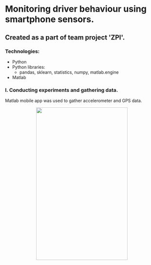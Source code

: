 # Monitoring driver behaviour using smartphone sensors.
## Created as a part of team project 'ZPI'.
### Technologies:
* Python
* Python libraries: 
  * pandas, sklearn, statistics, numpy, matlab.engine
* Matlab
### I. Conducting experiments and gathering data.
Matlab mobile app was used to gather accelerometer and GPS data.

<p align='center'>
<img align="center" width="300" height="500" src="https://play-lh.googleusercontent.com/-y6uiyXP3XyGVdlRt7AvDf8utdrbn4-X44EE0wmrnHgspS_AS0nxuW5OhMA1NpaVx_k=w1920-h977-rw">
</p>
